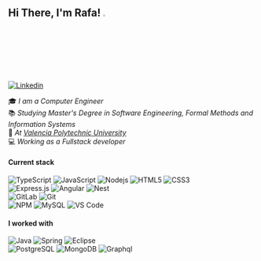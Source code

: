 <h2> Hi There, I'm Rafa!  <img src="https://media.giphy.com/media/hvRJCLFzcasrR4ia7z/giphy.gif" width="3%"></h2>   

[![Linkedin](https://img.shields.io/badge/-LinkedIn-blue?style=flat&logo=Linkedin&logoColor=white&link=https://es.linkedin.com/in/boralbgra/)](https://www.linkedin.com/in/rafa-esparza-387486114/)&nbsp;

:mortar_board: *I am a Computer Engineer*   
:books: *Studying Master's Degree in Software Engineering, Formal Methods and Information Systems*   
:pushpin: *At [Valencia Polytechnic University](http://www.upv.es)*   
:computer: *Working as a Fullstack developer*  

#### Current stack
![TypeScript](https://img.shields.io/badge/-TypeScript-black?style=flat-square&logo=typeScript)
![JavaScript](https://img.shields.io/badge/-JavaScript-black?style=flat-square&logo=javascript)
![Nodejs](https://img.shields.io/badge/-Nodejs-black?style=flat-square&logo=Node.js)
![HTML5](https://img.shields.io/badge/-HTML5-black?style=flat-square&logo=html5&logoColor=white)
![CSS3](https://img.shields.io/badge/-CSS3-black?style=flat-square&logo=css3)   
![Express.js](https://img.shields.io/badge/-Express-black?style=flat-square&logo=express)
![Angular](https://img.shields.io/badge/-Angular-black?style=flat-square&logo=angular)
![Nest](https://img.shields.io/badge/-Nestjs-black?style=flat-square&logo=Nest.js)   
![GitLab](https://img.shields.io/badge/-GitLab-black?style=flat-square&logo=gitlab)
![Git](https://img.shields.io/badge/-Git-black?style=flat-square&logo=git)     
![NPM](https://img.shields.io/badge/-NPM-black?style=flat-square&logo=npm)
![MySQL](https://img.shields.io/badge/-MySQL-black?style=flat-square&logo=mysql)
![VS Code](https://img.shields.io/badge/-VS_Code-black?style=flat-square&logo=visualstudiocode)

#### I worked with
![Java](https://img.shields.io/badge/-Java-black?style=flat-square&logo=java)
![Spring](https://img.shields.io/badge/-Spring-black?style=flat-square&logo=spring)
![Eclipse](https://img.shields.io/badge/-Eclipse-black?style=flat-square&logo=eclipse)   
![PostgreSQL](https://img.shields.io/badge/-PostgreSQL-black?style=flat-square&logo=postgresql)
![MongoDB](https://img.shields.io/badge/-Mongodb-black?style=flat-square&logo=mongodb)
![Graphql](https://img.shields.io/badge/-Graphql-black?style=flat-square&logo=graphql)




